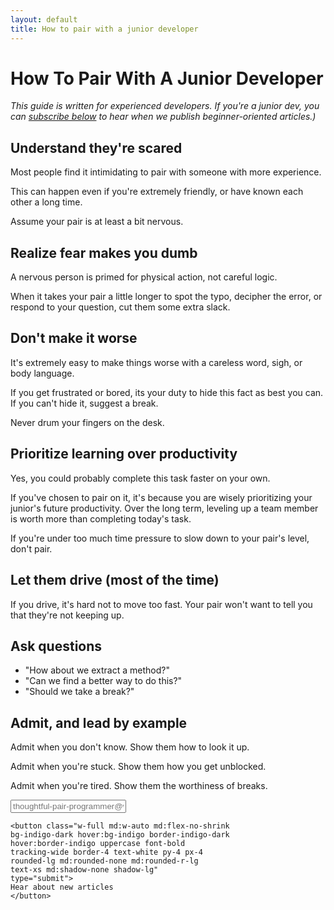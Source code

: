 ```yaml
---
layout: default
title: How to pair with a junior developer
---
```


# How To Pair With A Junior Developer

<div class="border-t-4 border-indigo-dark w-24 mt-4 mb-8"></div>

_This guide is written for experienced developers. If you're a junior dev, you can [subscribe below](#subscribe) to hear when we publish beginner-oriented articles.)_

## Understand they're scared

Most people find it intimidating to pair with someone with more experience. 

This can happen even if you're extremely friendly, or have known each other a long time.

Assume your pair is at least a bit nervous.


## Realize fear makes you dumb

A nervous person is primed for physical action, not careful logic.

When it takes your pair a little longer to spot the typo, decipher the error, or respond to your question, cut them some extra slack.


## Don't make it worse

It's extremely easy to make things worse with a careless word, sigh, or body language.

If you get frustrated or bored, its your duty to hide this fact as best you can. If you can't hide it, suggest a break.

Never drum your fingers on the desk.


## Prioritize learning over productivity

Yes, you could probably complete this task faster on your own.

If you've chosen to pair on it, it's because you are wisely prioritizing your junior's future productivity. Over the long term, leveling up a team member is worth more than completing today's task.  

If you're under too much time pressure to slow down to your pair's level, don't pair.


## Let them drive (most of the time)

If you drive, it's hard not to move too fast. Your pair won't want to tell you that they're not keeping up.


## Ask questions

* "How about we extract a method?"
* "Can we find a better way to do this?"
* "Should we take a break?"


## Admit, and lead by example

Admit when you don't know. Show them how to look it up.

Admit when you're stuck. Show them how you get unblocked.

Admit when you're tired. Show them the worthiness of breaks.

<form action="https://www.getdrip.com/forms/575249342/submissions" method="post" data-drip-embedded-form="575249342"
class="my-20">
  <div class="block md:flex items-center rounded-lg shadow-none md:shadow-lg bg-grey-lightest">
    <input class="outline-none bg-grey-lightest w-full
    rounded-lg md:rounded-none md:rounded-l-lg
    text-grey-darkest py-4 px-4 leading-tight
    md:shadow-none shadow-lg mb-6 md:mb-0"
    type="email"
    placeholder="thoughtful-pair-programmer@work.com"
    aria-label="Email address entry" name="fields[email]"
    autocomplete="email">

    <button class="w-full md:w-auto md:flex-no-shrink
    bg-indigo-dark hover:bg-indigo border-indigo-dark
    hover:border-indigo uppercase font-bold
    tracking-wide border-4 text-white py-4 px-4
    rounded-lg md:rounded-none md:rounded-r-lg
    text-xs md:shadow-none shadow-lg" 
    type="submit">
    Hear about new articles
    </button>
  </div>
</form>

